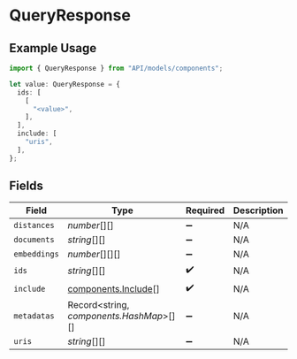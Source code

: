 # QueryResponse

## Example Usage

```typescript
import { QueryResponse } from "API/models/components";

let value: QueryResponse = {
  ids: [
    [
      "<value>",
    ],
  ],
  include: [
    "uris",
  ],
};
```

## Fields

| Field                                                      | Type                                                       | Required                                                   | Description                                                |
| ---------------------------------------------------------- | ---------------------------------------------------------- | ---------------------------------------------------------- | ---------------------------------------------------------- |
| `distances`                                                | *number*[][]                                               | :heavy_minus_sign:                                         | N/A                                                        |
| `documents`                                                | *string*[][]                                               | :heavy_minus_sign:                                         | N/A                                                        |
| `embeddings`                                               | *number*[][][]                                             | :heavy_minus_sign:                                         | N/A                                                        |
| `ids`                                                      | *string*[][]                                               | :heavy_check_mark:                                         | N/A                                                        |
| `include`                                                  | [components.Include](../../models/components/include.md)[] | :heavy_check_mark:                                         | N/A                                                        |
| `metadatas`                                                | Record<string, *components.HashMap*>[][]                   | :heavy_minus_sign:                                         | N/A                                                        |
| `uris`                                                     | *string*[][]                                               | :heavy_minus_sign:                                         | N/A                                                        |
